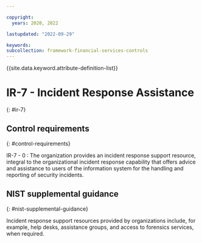 ```yaml
---

copyright:
  years: 2020, 2022

lastupdated: "2022-09-29"

keywords: 
subcollection: framework-financial-services-controls
---
```


{{site.data.keyword.attribute-definition-list}}

               
# IR-7 - Incident Response Assistance
{: #ir-7}

## Control requirements
{: #control-requirements}

IR-7 - 0
    : The organization provides an incident response support resource, integral to the organizational incident response capability that offers advice and assistance to users of the information system for the handling and reporting of security incidents.

## NIST supplemental guidance
{: #nist-supplemental-guidance}

Incident response support resources provided by organizations include, for example, help desks, assistance groups, and access to forensics services, when required.



